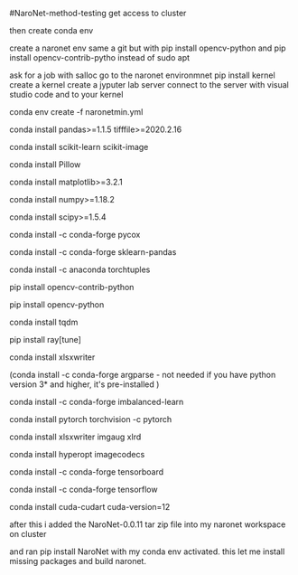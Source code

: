 #NaroNet-method-testing
get access to cluster 

then create conda env 

create a naronet env 
same a git but with 
pip install opencv-python and pip install opencv-contrib-pytho instead of sudo apt 

ask for a job with salloc 
go to the naronet environmnet 
pip install kernel 
create a kernel
create a jyputer lab server 
connect to the server with visual studio code and to your kernel 



conda env create -f naronetmin.yml

conda install pandas>=1.1.5 tifffile>=2020.2.16 

conda install scikit-learn scikit-image

conda install Pillow

conda install matplotlib>=3.2.1 

conda install numpy>=1.18.2

conda install scipy>=1.5.4

conda install -c conda-forge pycox
 
conda install -c conda-forge sklearn-pandas

conda install -c anaconda torchtuples

pip install opencv-contrib-python

pip install opencv-python

 conda install tqdm
 
pip install ray[tune]

conda install xlsxwriter

(conda install -c conda-forge argparse - not needed if you have python version 3* and higher, it's pre-installed )

conda install -c conda-forge imbalanced-learn
 
conda install pytorch torchvision -c pytorch

conda install xlsxwriter imgaug xlrd

conda install hyperopt imagecodecs

conda install -c conda-forge tensorboard

conda install -c conda-forge tensorflow
 
conda install cuda-cudart cuda-version=12




after this i added the NaroNet-0.0.11 tar zip file into my naronet workspace on cluster 

and ran pip install NaroNet with my conda env activated. this let me install missing packages and build naronet. 
